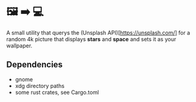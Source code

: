 # 🖼️ ➡️ 💻

A small utility that querys the (Unsplash API)[https://unsplash.com/] for a random 4k picture that displays **stars** and **space** and sets it as your wallpaper.

## Dependencies

* gnome
* xdg directory paths
* some rust crates, see Cargo.toml 


